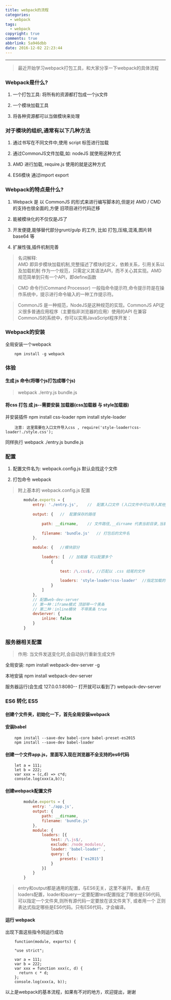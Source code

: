 ```yaml
---
title: webpack的流程
categories:
  - webpack
tags:
  - webpack
copyright: true
comments: true
abbrlink: 5a946dbb
date: 2016-12-02 22:23:44
---
```


<hr style='filter:progid:DXImageTransform.Microsoft.Glow(color=#FF0000,strength=10)' color='#FF0000' size='1' />

> 最近开始学习webpack打包工具，和大家分享一下webpack的具体流程

<!--more-->


### Webpack是什么?

1. 一个打包工具: 将所有的资源都打包成一个js文件

2. 一个模块加载工具

3. 将各种资源都可以当做模块来处理

### 对于模块的组织,通常有以下几种方法

1. 通过书写在不同文件中,使用 script 标签进行加载

2. 通过CommonJS文件加载,如: nodeJS 就使用这种方式

3. AMD 进行加载, require.js 使用的就是这种方式

4. ES6模块 通过import export

### Webpack的特点是什么?

1. Webpack 是 以 CommonJS 的形式来进行编写脚本的,但是对 AMD / CMD 的支持也很全面的,方便
旧项目进行代码迁移

2. 能被模块化的不仅仅是JS了

3. 开发便捷,能够替代部分grunt/gulp 的工作, 比如 打包,压缩,混淆,图片转base64 等

4. 扩展性强,插件机制完善

>名词解释:	
AMD 即异步模块加载机制,完整描述了模块的定义，依赖关系，引用关系以及加载机制
作为一个规范，只需定义其语法API，而不关心其实现。AMD规范简单到只有一个API，即define函数

>CMD 命令行(Command Processor) 一般指命令提示符,命令提示符是在操作系统中，提示进行命令输入的一种工作提示符。

>CommonJS 是一种规范，NodeJS是这种规范的实现。CommonJS API定义很多普通应用程序（主要指非浏览器的应用）使用的API
在兼容CommonJS的系统中，你可以实用JavaScript程序开发：

### Webpack的安装

全局安装一个webpack

		npm install -g webpack

### 体验

#### 生成 js 命令(将哪个js打包成哪个js)

>webpack ./entry.js bundle.js

#### 将css 打包 成 js--需要安装 加载器(css加载器 与 style加载器)

并安装插件
npm install css-loader 
npm install style-loader 

		注意: 这里需要在入口文件导入css , require('style-loader!css-loader!./style.css');
		
同样执行 webpack ./entry.js bundle.js


### 配置

1. 配置文件名为: webpack.config.js 默认会找这个文件

2. 打包命令 webpack

>附上基本的 webpack.config.js 配置

```javascript
		module.exports = {
		    entry: './entry.js',	//	配置入口文件 (入口文件中可以导入其他js或css文件)(var content = require('./content.js') 和 require('./style.css');)
		
		    output: {	//	配置保存的路径
		        
		        path: __dirname,	// 文件路径,__dirname 代表当前目录,当前文件所在的路径
		        
		        filename: 'bundle.js'	// 打包后的文件名
		    },
		    
		    module: {	//模块部分
		    	
		        loaders: [	// 加载器 可以配置多个
		            {
		            	
		                test: /\.css$/,	//匹配以 .css 结尾的文件
		                
		                loaders: 'style-loader!css-loader'	//指定加载的
		            }
		        ]
		    },
		    // 配置web-dev-server
 			// 第一种：iframe模式 顶部带一个黑条
  			// 第二种：inline模块  不带黑条 true
		    devServer: {
			    inline: false 
			}
		}
```


### 服务器相关配置

>作用:  当文件发送变化时,会自动执行重新生成文件

全局安装:
npm install webpack-dev-server -g

本地安装
npm install webpack-dev-server

服务器运行(会生成 127.0.0.1:8080-- 打开就可以看到了)
webpack-dev-server

### ES6 转化 ES5

#### 创建个文件夹，初始化一下，首先全局安装webpack

#### 安装babel

		npm install --save-dev babel-core babel-preset-es2015  
		npm install --save-dev babel-loader  
		
#### 创建一个文件app.js，里面写入现在浏览器不全支持的es6代码

		let a = 111;  
		let b = 222;  
		var xxx = (c,d) => c*d;  
		console.log(xxx(a,b));  

#### 创建webpack配置文件

```javascript
		module.exports = {
		    entry: './app.js',
		    output: {
		        path: __dirname,
		        filename: 'bundle.js'
		    },
		    module: {  
		        loaders: [{  
		            test: /\.js$/,  
		            exclude: /node_modules/,  
		            loader: 'babel-loader' ,
		            query: {
		                presets: ['es2015']
		            }
		        }]  
		    }
		}
```

>entry和output都是通用的配置，与ES6无关，这里不展开。
重点在loaders配置，loader和query一定要配置test配置指定了哪些是ES6代码,
可以指定一个文件夹,则所有源代码一定要放在该文件夹下,
或者用一个 正则表达式指定哪些是ES6代码。只有ES6代码，才会编译。

#### 运行 webpack

出现下面这些指令则运行成功

		function(module, exports) {  
		  
		"use strict";  
		  
		var a = 111;  
		var b = 222;  
		var xxx = function xxx(c, d) {  
		  return c * d;  
		};  
		console.log(xxx(a, b));  


以上是webpack的基本流程，如果有不对的地方，欢迎提出，谢谢